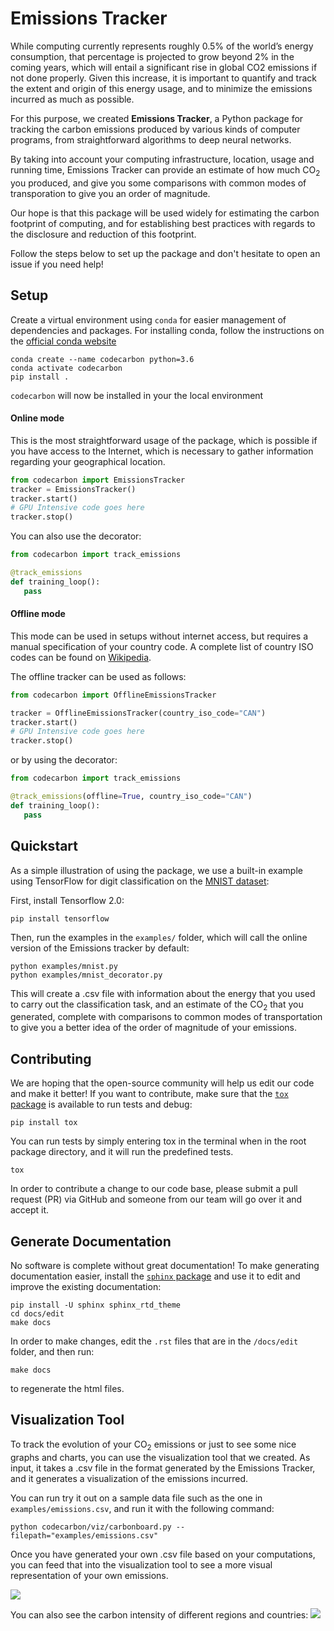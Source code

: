 # Emissions Tracker
While computing currently represents roughly 0.5% of the world’s energy consumption, that percentage is projected to grow beyond 2% in the coming years, which will entail a significant rise in global CO2 emissions if not done properly. Given this increase, it is important to quantify and track the extent and origin of this energy usage, and to minimize the emissions incurred as much as possible.

For this purpose, we created **Emissions Tracker**, a Python package for tracking the carbon emissions produced by various kinds of computer programs, from straightforward algorithms to deep neural networks. 

By taking into account your computing infrastructure, location, usage and running time, Emissions Tracker can provide an estimate of how much CO<sub>2</sub> you produced, and give you some comparisons with common modes of transporation to give you an order of magnitude. 

Our hope is that this package will be used widely for estimating the carbon footprint of computing, and for establishing best practices with regards to the disclosure and reduction of this footprint.

Follow the steps below to set up the package and don't hesitate to open an issue if you need help!


## Setup
Create a virtual environment using `conda` for easier management of dependencies and packages. 
For installing conda, follow the instructions on the [official conda website](https://docs.conda.io/projects/conda/en/latest/user-guide/install/)

```
conda create --name codecarbon python=3.6
conda activate codecarbon
pip install . 
```

`codecarbon` will now be installed in your the local environment

#### Online mode 
This is the most straightforward usage of the package, which is possible if you have access to the Internet, which is necessary to gather information regarding your geographical location.

```python
from codecarbon import EmissionsTracker
tracker = EmissionsTracker()
tracker.start()
# GPU Intensive code goes here
tracker.stop()
```
You can also use the decorator:

```python
from codecarbon import track_emissions

@track_emissions
def training_loop():
   pass
```
#### Offline mode 
This mode can be used in setups without internet access, but requires a manual specification of your country code.
A complete list of country ISO codes can be found on [Wikipedia](https://en.wikipedia.org/wiki/List_of_ISO_3166_country_codes).

The offline tracker can be used as follows:
```python
from codecarbon import OfflineEmissionsTracker

tracker = OfflineEmissionsTracker(country_iso_code="CAN")
tracker.start()
# GPU Intensive code goes here
tracker.stop()
```

or by using the decorator:

```python
from codecarbon import track_emissions

@track_emissions(offline=True, country_iso_code="CAN")
def training_loop():
   pass
```

## Quickstart

As a simple illustration of using the package, we use a built-in example using TensorFlow for digit classification on the [MNIST dataset](http://yann.lecun.com/exdb/mnist/): 

First, install Tensorflow  2.0:

```
pip install tensorflow
```

Then, run the examples in the `examples/` folder, which will call the online version of the Emissions tracker by default:

```
python examples/mnist.py
python examples/mnist_decorator.py
```
This will create a .csv file with information about the energy that you used to carry out the classification task, and an estimate of the CO<sub>2</sub> that you generated, complete with comparisons to common modes of transportation to give you a better idea of the order of magnitude of your emissions.

## Contributing 
We are hoping that the open-source community will help us edit our code and make it better! 
If you want to contribute, make sure that the [`tox` package](https://tox.readthedocs.io/en/latest/example/package.html) is available to run tests and debug:

```
pip install tox
```

You can run tests by simply entering tox in the terminal when in the root package directory, and it will run the predefined tests.

```
tox
```
In order to contribute a change to our code base, please submit a pull request (PR) via GitHub and someone from our team will go over it and accept it.

## Generate Documentation
No software is complete without great documentation! 
To make generating documentation easier, install the [`sphinx` package](https://www.sphinx-doc.org/en/master/usage/installation.html#installation-from-pypi) and use it to edit and improve the existing documentation: 
```
pip install -U sphinx sphinx_rtd_theme
cd docs/edit
make docs
```
In order to make changes, edit the `.rst` files that are in the `/docs/edit` folder, and then run:
```
make docs
```
to regenerate the html files.

## Visualization Tool
To track the evolution of your CO<sub>2</sub> emissions or just to see some nice graphs and charts, you can use the visualization tool that we created. 
As input, it takes a .csv file in the format generated by the Emissions Tracker, and it generates a visualization of the emissions incurred.

You can run try it out on a sample data file such as the one in `examples/emissions.csv`, and run it with the following command:
```
python codecarbon/viz/carbonboard.py --filepath="examples/emissions.csv"
```

Once you have generated your own .csv file based on your computations, you can feed that into the visualization tool to see a more visual representation of your own emissions.

![](https://github.com/mlco2/code-carbon/blob/master/docs/edit/images/summary.png)

You can also see the carbon intensity of different regions and countries:
![](https://github.com/mlco2/code-carbon/blob/master/docs/edit/images/global_equivalents.png)


